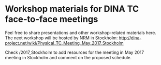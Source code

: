 # Workshop materials for DINA TC face-to-face meetings
Feel free to share presentations and other workshop-related materials here. The next workshop will be hosted by NRM in Stockholm: http://dina-project.net/wiki/Physical_TC_Meeting_May_2017_Stockholm

Check /2017_Stockholm to add resources for the meeting in May 2017 meeting in Stockholm and comment on the proposed schedule.  

